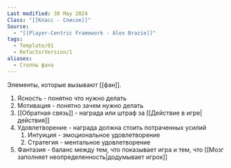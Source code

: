 ```yaml
---
Last modified: 30 May 2024
Class: "[[Класс - Список]]"
Source:
  - "[[Player-Centric Framework - Alex Brazie]]"
tags:
  - Template/01
  - RefactorVersion/1
aliases:
  - Столпы фана
---
```

Элементы, которые вызывают [[фан]].

1. Ясность - понятно что нужно делать
2. Мотивация - понятно зачем нужно делать
3. [[Обратная связь]] - награда или штраф за [[Действие в игре|действия]]
4. Удовлетворение - награда должна стоить потраченных усилий
	1. Интуиция - эмоциональное удовлетворение
	2. Стратегия - ментальное удовлетворение
5. Фантазия - баланс между тем, что показывает игра и тем, что [[Мозг заполняет неопределенность|додумывает игрок]]

